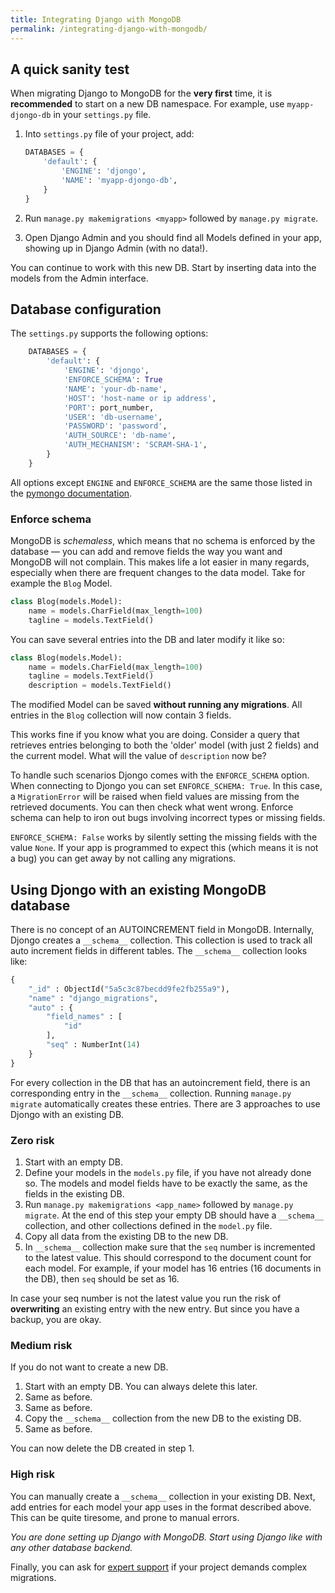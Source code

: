 ```yaml
---
title: Integrating Django with MongoDB
permalink: /integrating-django-with-mongodb/
---
```


## A quick sanity test

When migrating Django to MongoDB for the **very first** time, it is **recommended** to start on a new DB namespace. For example, use `myapp-djongo-db` in your `settings.py` file. 

1. Into `settings.py` file of your project, add:

      ```python
      DATABASES = {
          'default': {
              'ENGINE': 'djongo',
              'NAME': 'myapp-djongo-db',
          }
      }
      ```
  
2. Run `manage.py makemigrations <myapp>` followed by `manage.py migrate`.
3.  Open Django Admin and you should find all Models defined in your app, showing up in Django Admin (with no data!).

You can continue to work with this new DB. Start by inserting data into the models from the Admin interface.

## Database configuration

The `settings.py` supports the following options:

```python
    DATABASES = {
        'default': {
            'ENGINE': 'djongo',
            'ENFORCE_SCHEMA': True
            'NAME': 'your-db-name',
            'HOST': 'host-name or ip address',
            'PORT': port_number,
            'USER': 'db-username',
            'PASSWORD': 'password',
            'AUTH_SOURCE': 'db-name',
            'AUTH_MECHANISM': 'SCRAM-SHA-1',
        }
    }
```

All options except `ENGINE` and `ENFORCE_SCHEMA` are the same those listed in the [pymongo documentation](http://api.mongodb.com/python/current/api/pymongo/mongo_client.html#pymongo.mongo_client.MongoClient).

### Enforce schema

MongoDB is *schemaless*, which means that no schema is enforced by the database — you can add and remove fields the way you want and MongoDB will not complain. This makes life a lot easier in many regards, especially when there are frequent changes to the data model. Take for example the `Blog` Model.

```python
class Blog(models.Model):
    name = models.CharField(max_length=100)
    tagline = models.TextField()
```

You can save several entries into the DB and later modify it like so:

```python
class Blog(models.Model):
    name = models.CharField(max_length=100)
    tagline = models.TextField()
    description = models.TextField()
```

The modified Model can be saved **without running any migrations**. All entries in the `Blog` collection will now contain 3 fields. 

This works fine if you know what you are doing. Consider a query that retrieves entries belonging to both the 'older' model (with just 2 fields) and the current model. What will the value of `description` now be? 

To handle such scenarios Djongo comes with the `ENFORCE_SCHEMA` option. When connecting to Djongo you can set `ENFORCE_SCHEMA: True`. In this case, a `MigrationError` will be raised when field values are missing from the retrieved documents. You can then check what went wrong. Enforce schema can help to iron out bugs involving incorrect types or missing fields.

`ENFORCE_SCHEMA: False` works by silently setting the missing fields with the value `None`. If your app is programmed to expect this (which means it is not a bug) you can get away by not calling any migrations.

## Using Djongo with an existing MongoDB database

There is no concept of an AUTOINCREMENT field in MongoDB. Internally, Djongo creates a `__schema__` collection. This collection is used to track all auto increment fields in different tables. The `__schema__` collection looks like:

```python
{ 
    "_id" : ObjectId("5a5c3c87becdd9fe2fb255a9"), 
    "name" : "django_migrations", 
    "auto" : {
        "field_names" : [
            "id"
        ], 
        "seq" : NumberInt(14)
    }
}
```
For every collection in the DB that has an autoincrement field, there is an corresponding entry in the `__schema__` collection. Running `manage.py migrate` automatically creates these entries. There are 3 approaches to use Djongo with an existing DB.

### Zero risk

1. Start with an empty DB.
2. Define your models in the `models.py` file, if you have not already done so. The models and model fields have to be exactly the same, as the fields in the existing DB.
3. Run `manage.py makemigrations <app_name>` followed by `manage.py migrate`. At the end of this step your empty DB should have a `__schema__` collection, and other collections defined in the `model.py` file.
4. Copy all data from the existing DB to the new DB.
5. In `__schema__` collection make sure that the `seq` number is incremented to the latest value. This should correspond to the document count for each model. For example, if your model has 16 entries (16 documents in the DB), then `seq` should be set as 16.

In case your seq number is not the latest value you run the risk of **overwriting** an existing entry with the new entry. But since you have a backup, you are okay.

### Medium risk

If you do not want to create a new DB.

1. Start with an empty DB. You can always delete this later.
2. Same as before.
3. Same as before.
4. Copy the `__schema__` collection from the new DB to the existing DB.
5. Same as before.

You can now delete the DB created in step 1.

### High risk

You can manually create a `__schema__` collection in your existing DB. Next, add entries for each model your app uses in the format described above. This can be quite tiresome, and prone to manual errors.

*You are done setting up Django with MongoDB. Start using Django like with any other database backend.*

Finally, you can ask for [expert support](/djongo/support/) if your project demands complex migrations. 

